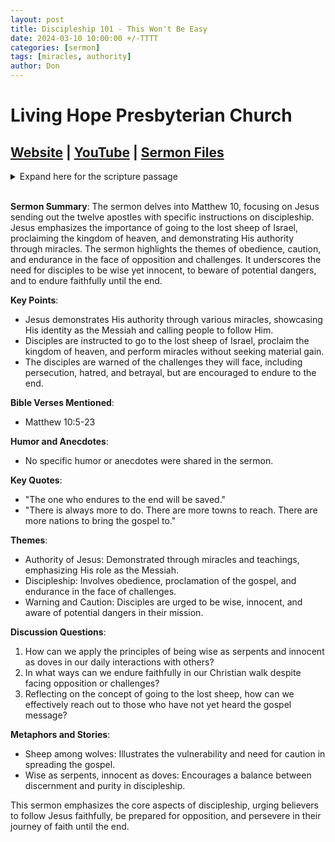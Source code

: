 ```yaml
---
layout: post
title: Discipleship 101 - This Won't Be Easy
date: 2024-03-10 10:00:00 +/-TTTT
categories: [sermon]
tags: [miracles, authority]
author: Don
---
```

# Living Hope Presbyterian Church 

## [Website](https://www.livinghopepresbyterian.org/) | [YouTube](https://www.youtube.com/@LivingHopePresbyterianChurch) | [Sermon Files](https://github.com/jobian-ai/LHP-Sermons/tree/main/sermons/24-03-10)

<details closed>
  <summary>Expand here for the scripture passage</summary>
<br/><br/><b>Matthew 10</b>
<br/><br/><i>
Matthew 10: 
5 These twelve Jesus sent out, instructing them, “Go nowhere among the Gentiles and enter no town of the Samaritans, 6 but go rather to the lost sheep of the house of Israel. 7 And proclaim as you go, saying, ‘The kingdom of heaven is at hand.’ 8 Heal the sick, raise the dead, cleanse lepers, cast out demons. You received without paying; give without pay. 9 Acquire no gold or silver or copper for your belts, 10 no bag for your journey, or two tunics or sandals or a staff, for the laborer deserves his food. 11 And whatever town or village you enter, find out who is worthy in it and stay there until you depart. 12 As you enter the house, greet it. 13 And if the house is worthy, let your peace come upon it, but if it is not worthy, let your peace return to you. 14 And if anyone will not receive you or listen to your words, shake off the dust from your feet when you leave that house or town. 15 Truly, I say to you, it will be more bearable on the day of judgment for the land of Sodom and Gomorrah than for that town.<br/><br/>
16 “Behold, I am sending you out as sheep in the midst of wolves, so be wise as serpents and innocent as doves. 17 Beware of men, for they will deliver you over to courts and flog you in their synagogues, 18 and you will be dragged before governors and kings for my sake, to bear witness before them and the Gentiles. 19 When they deliver you over, do not be anxious how you are to speak or what you are to say, for what you are to say will be given to you in that hour. 20 For it is not you who speak, but the Spirit of your Father speaking through you. 21 Brother will deliver brother over to death, and the father his child, and children will rise against parents and have them put to death, 22 and you will be hated by all for my name’s sake. But the one who endures to the end will be saved. 23 When they persecute you in one town, flee to the next, for truly, I say to you, you will not have gone through all the towns of Israel before the Son of Man comes.
<br/><br/></i>
ESV: The Holy Bible, English Standard Version ©2011 Crossway Bibles, a division of Good News Publishers.  All rights reserved.
<br/><br/>
</details>
<br/>

**Sermon Summary**:
The sermon delves into Matthew 10, focusing on Jesus sending out the twelve apostles with specific instructions on discipleship. Jesus emphasizes the importance of going to the lost sheep of Israel, proclaiming the kingdom of heaven, and demonstrating His authority through miracles. The sermon highlights the themes of obedience, caution, and endurance in the face of opposition and challenges. It underscores the need for disciples to be wise yet innocent, to beware of potential dangers, and to endure faithfully until the end.

**Key Points**:
- Jesus demonstrates His authority through various miracles, showcasing His identity as the Messiah and calling people to follow Him.
- Disciples are instructed to go to the lost sheep of Israel, proclaim the kingdom of heaven, and perform miracles without seeking material gain.
- The disciples are warned of the challenges they will face, including persecution, hatred, and betrayal, but are encouraged to endure to the end.

**Bible Verses Mentioned**:
- Matthew 10:5-23

**Humor and Anecdotes**:
- No specific humor or anecdotes were shared in the sermon.

**Key Quotes**:
- "The one who endures to the end will be saved."
- "There is always more to do. There are more towns to reach. There are more nations to bring the gospel to."

**Themes**:
- Authority of Jesus: Demonstrated through miracles and teachings, emphasizing His role as the Messiah.
- Discipleship: Involves obedience, proclamation of the gospel, and endurance in the face of challenges.
- Warning and Caution: Disciples are urged to be wise, innocent, and aware of potential dangers in their mission.

**Discussion Questions**:
1. How can we apply the principles of being wise as serpents and innocent as doves in our daily interactions with others?
2. In what ways can we endure faithfully in our Christian walk despite facing opposition or challenges?
3. Reflecting on the concept of going to the lost sheep, how can we effectively reach out to those who have not yet heard the gospel message?

**Metaphors and Stories**:
- Sheep among wolves: Illustrates the vulnerability and need for caution in spreading the gospel.
- Wise as serpents, innocent as doves: Encourages a balance between discernment and purity in discipleship.

This sermon emphasizes the core aspects of discipleship, urging believers to follow Jesus faithfully, be prepared for opposition, and persevere in their journey of faith until the end.
